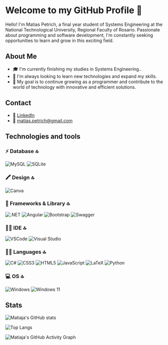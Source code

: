 # Welcome to my GitHub Profile 👋

Hello! I'm Matias Petrich, a final year student of Systems Engineering at the National Technological University, Regional Faculty of Rosario. Passionate about programming and software development, I'm constantly seeking opportunities to learn and grow in this exciting field.

## About Me
- 🎓 I'm currently finishing my studies in Systems Engineering..
- 🌱 I'm always looking to learn new technologies and expand my skills.
- 🚀 My goal is to continue growing as a programmer and contribute to the world of technology with innovative and efficient solutions.

## Contact
- 💼 [LinkedIn](https://www.linkedin.com/in/matias-petrich-995a27272/)
- 📧 [matias.petrich@gmail.com](mailto:matias.petrich@gmail.com)


## Technologies and tools

### ⚡ Database 🔝
![MySQL](https://img.shields.io/badge/MySQL-005C84?style=for-the-badge&logo=mysql&logoColor=white)
![SQLite](https://img.shields.io/badge/Sqlite-003B57?style=for-the-badge&logo=sqlite&logoColor=white)

### 🖍 Design 🔝
![Canva](https://img.shields.io/badge/Canva-%2300C4CC.svg?&style=for-the-badge&logo=Canva&logoColor=white)

### 🚀 Frameworks & Library 🔝
![.NET](https://img.shields.io/badge/.NET-512BD4?style=for-the-badge&logo=dotnet&logoColor=white)
![Angular](https://img.shields.io/badge/Angular-DD0031?style=for-the-badge&logo=angular&logoColor=white)
![Bootstrap](https://img.shields.io/badge/Bootstrap-563D7C?style=for-the-badge&logo=bootstrap&logoColor=white)
![Swagger](https://img.shields.io/badge/Swagger-85EA2D?style=for-the-badge&logo=Swagger&logoColor=white)

### 👩‍💻 IDE 🔝
![VSCode](https://img.shields.io/badge/VSCode-0078D4?style=for-the-badge&logo=visual%20studio%20code&logoColor=white)
![Visual Studio](https://img.shields.io/badge/Visual_Studio-5C2D91?style=for-the-badge&logo=visual%20studio&logoColor=white)

### 👩‍💻 Languages 🔝
![C#](https://img.shields.io/badge/C%23-239120?style=for-the-badge&logo=csharp&logoColor=white)
![CSS3](https://img.shields.io/badge/CSS3-1572B6?style=for-the-badge&logo=css3&logoColor=white)
![HTML5](https://img.shields.io/badge/HTML5-E34F26?style=for-the-badge&logo=html5&logoColor=white)
![JavaScript](https://img.shields.io/badge/JavaScript-323330?style=for-the-badge&logo=javascript&logoColor=F7DF1E)
![LaTeX](https://img.shields.io/badge/LaTeX-47A141?style=for-the-badge&logo=LaTeX&logoColor=white)
![Python](https://img.shields.io/badge/Python-FFD43B?style=for-the-badge&logo=python&logoColor=blue)

### 💻 OS 🔝
![Windows](https://img.shields.io/badge/Windows-0078D6?style=for-the-badge&logo=windows&logoColor=white)
![Windows 11](https://img.shields.io/badge/Windows_11-0078d4?style=for-the-badge&logo=windows-11&logoColor=white)

## Stats
![Matiaja's GitHub stats](https://github-readme-stats.vercel.app/api?username=Matiaja&show_icons=true&theme=radical)

![Top Langs](https://github-readme-stats.vercel.app/api/top-langs/?username=Matiaja&layout=compact&theme=radical)

![Matiaja's GitHub Activity Graph](https://activity-graph.herokuapp.com/graph?username=Matiaja&bg_color=ffffff&color=000000&line=000000&point=00ff00)



<!--
**Matiaja/Matiaja** is a ✨ _special_ ✨ repository because its `README.md` (this file) appears on your GitHub profile.

Here are some ideas to get you started:

- 🔭 I’m currently working on ...
- 🌱 I’m currently learning ...
- 👯 I’m looking to collaborate on ...
- 🤔 I’m looking for help with ...
- 💬 Ask me about ...
- 📫 How to reach me: ...
- 😄 Pronouns: ...
- ⚡ Fun fact: ...
-->
